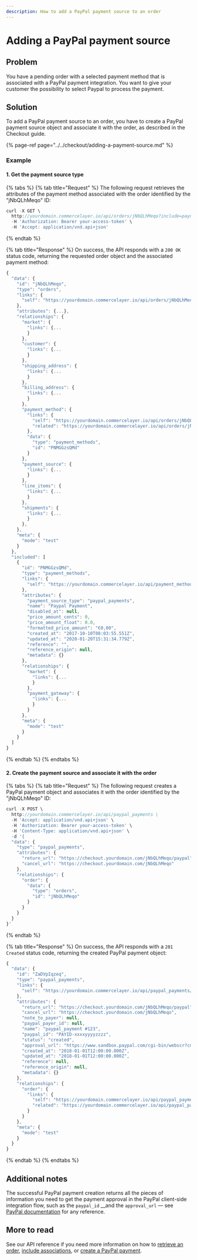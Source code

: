 ```yaml
---
description: How to add a PayPal payment source to an order
---
```


# Adding a PayPal payment source

## Problem

You have a pending order with a selected payment method that is associated with a PayPal payment integration. You want to give your customer the possibility to select Paypal to process the payment.

## Solution

To add a PayPal payment source to an order, you have to create a PayPal payment source object and associate it with the order, as described in the Checkout guide.

{% page-ref page="../../checkout/adding-a-payment-source.md" %}

### Example

#### 1. Get the payment source type

{% tabs %}
{% tab title="Request" %}
The following request retrieves the attributes of the payment method associated with the order identified by the "jNbQLhMeqo" ID:

```javascript
curl -X GET \
  http://yourdomain.commercelayer.io/api/orders/jNbQLhMeqo?include=payment_method \
  -H 'Authorization: Bearer your-access-token' \
  -H 'Accept: application/vnd.api+json'
```
{% endtab %}

{% tab title="Response" %}
On success, the API responds with a `200 OK` status code, returning the requested order object and the associated payment method:

```javascript
{
  "data": {
    "id": "jNbQLhMeqo",
    "type": "orders",
    "links": {
      "self": "https://yourdomain.commercelayer.io/api/orders/jNbQLhMeqo"
    },
    "attributes": {...},
    "relationships": {
      "market": {
        "links": {...
        }
      },
      "customer": {
        "links": {...
        }
      },
      "shipping_address": {
        "links": {...
        }
      },
      "billing_address": {
        "links": {...
        }
      },
      "payment_method": {
        "links": {
          "self": "https://yourdomain.commercelayer.io/api/orders/jNbQLhMeqo/relationships/payment_method",
          "related": "https://yourdomain.commercelayer.io/api/orders/jNbQLhMeqo/payment_method"
        },
        "data": {
          "type": "payment_methods",
          "id": "PNMGGzsQMd"
        }
      },
      "payment_source": {
        "links": {...
        }
      },
      "line_items": {
        "links": {...
        }
      },
      "shipments": {
        "links": {...
        }
      },
    },
    "meta": {
      "mode": "test"
    }
  },
  "included": [
    {
      "id": "PNMGGzsQMd",
      "type": "payment_methods",
      "links": {
        "self": "https://yourdomain.commercelayer.io/api/payment_methods/PNMGGzsQMd"
      },
      "attributes": {
        "payment_source_type": "paypal_payments",
        "name": "Paypal Payment",
        "disabled_at": null,
        "price_amount_cents": 0,
        "price_amount_float": 0.0,
        "formatted_price_amount": "€0,00",
        "created_at": "2017-10-10T08:03:55.551Z",
        "updated_at": "2020-01-20T15:31:34.779Z",
        "reference": "",
        "reference_origin": null,
        "metadata": {}
      },
      "relationships": {
        "market": {
          "links": {...
          }
        },
        "payment_gateway": {
          "links": {...
          }
        }
      },
      "meta": {
        "mode": "test"
      }
    }
  ]
}
```
{% endtab %}
{% endtabs %}

#### 2. Create the payment source and associate it with the order

{% tabs %}
{% tab title="Request" %}
The following request creates a PayPal payment object and associates it with the order identified by the "jNbQLhMeqo" ID:

```javascript
curl -X POST \
  http://yourdomain.commercelayer.io/api/paypal_payments \
  -H 'Accept: application/vnd.api+json' \
  -H 'Authorization: Bearer your-access-token' \
  -H 'Content-Type: application/vnd.api+json' \  
  -d '{
  "data": {
    "type": "paypal_payments",
    "attributes": {
      "return_url": "https://checkout.yourdomain.com/jNbQLhMeqo/paypal",
      "cancel_url": "https://checkout.yourdomain.com/jNbQLhMeqo"
    },
    "relationships": {
      "order": {
        "data": {
          "type": "orders",
          "id": "jNbQLhMeqo"
        }
      }
    }
  }
}'
```
{% endtab %}

{% tab title="Response" %}
On success, the API responds with a `201 Created` status code, returning the created PayPal payment object:

```javascript
{
  "data": {
    "id": "ZaDVpIqzeq",
    "type": "paypal_payments",
    "links": {
      "self": "https://yourdomain.commercelayer.io/api/paypal_payments/ZaDVpIqzeq"
    },
    "attributes": {
      "return_url": "https://checkout.yourdomain.com/jNbQLhMeqo/paypal",
      "cancel_url": "https://checkout.yourdomain.com/jNbQLhMeqo",
      "note_to_payer": null,
      "paypal_payer_id": null,
      "name": "paypal_payment #123",
      "paypal_id": "PAYID-xxxxyyyyzzzz",
      "status": "created",
      "approval_url": "https://www.sandbox.paypal.com/cgi-bin/webscr?cmd=_express-checkout&token=EC-123abc456",
      "created_at": "2018-01-01T12:00:00.000Z",
      "updated_at": "2018-01-01T12:00:00.000Z",
      "reference": null,
      "reference_origin": null,
      "metadata": {}
    },
    "relationships": {
      "order": {
        "links": {
          "self": "https://yourdomain.commercelayer.io/api/paypal_payments/ZaDVpIqzeq/relationships/order",
          "related": "https://yourdomain.commercelayer.io/api/paypal_payments/ZaDVpIqzeq/order"
        }
      }
    },
    "meta": {
      "mode": "test"
    }
  }
}
```
{% endtab %}
{% endtabs %}

## Additional notes

The successful PayPal payment creation returns all the pieces of information you need to get the payment approval in the PayPal client-side integration flow, such as the `paypal_id` __and the `approval_url` — see [PayPal documentation](https://developer.paypal.com/docs/integration/direct/payments/paypal-payments/#get-payment-approval) for any reference.

## More to read

See our API reference if you need more information on how to [retrieve an order](https://docs.commercelayer.io/api/resources/orders/retrieve_order), [include associations](https://docs.commercelayer.io/api/including-associations), or [create a PayPal payment](https://docs.commercelayer.io/api/resources/paypal_payments/create_paypal_payment).

